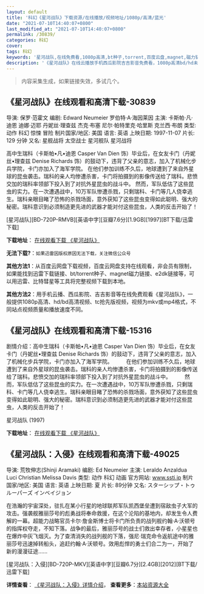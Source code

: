 ```yaml
---
layout: default
title: '科幻《星河战队》下载资源/在线播放/视频地址/1080p/高清/蓝光'
date: "2021-07-10T14:40:07+0800"
last_modified_at: "2021-07-10T14:40:07+0800"
permalink: /30839/
categories: 科幻
cover:
tags: 科幻
keywords: '星河战队,在线免费看,1080p高清,bt种子,torrent,百度云盘,magnet,磁力链,迅雷下载资源'
description: '《星河战队》在线云播放手机西瓜影院吉吉影音免费看，1080p高清bd/hd未删减完整版和tc抢先枪版，mkv/mp4格式，附带bt/torrent种子、magnet/磁力链、百度云盘、网盘资源迅雷下载链接'
---
```


>内容采集生成，如果链接失效，多试几个。


## 《星河战队》在线观看和高清下载-30839

导演: 保罗·范霍文 编剧: Edward Neumeier 罗伯特·A·海因莱因 主演: 卡斯帕·凡·迪恩 迪娜·迈耶 丹妮丝·理查兹 杰克·布塞 尼尔·帕特里克·哈里斯 克兰西·布朗 类型: 动作 科幻 惊悚 冒险 制片国家/地区: 美国 语言: 英语 上映日期: 1997-11-07 片长: 129 分钟 又名: 星舰战将 太空战士 星河舰队 星河战将

高中生瑞科（卡斯帕•凡•迪恩 Casper Van Dien 饰）毕业后，在女友卡门（丹妮丝•理查兹 Denise Richards 饰）的鼓动下，违背了父亲的意志，加入了机械化步兵学院，卡门亦加入了海军学院。 在他们参加训练不久后，地球遭到了来自外星球的昆虫袭击。瑞科的亲人均惨遭杀害，卡门将拍摄到的影像传送给了瑞科。悲愤交加的瑞科率领部下投入到了对抗外星昆虫的战斗中。 然而，军队低估了这些昆虫的实力。在一次遭遇战中，10万军队惨遭杀戮，只剩瑞科、卡门等几人侥幸逃生。瑞科亲眼目睹了恐怖的杀戮场面，意外获知了这些昆虫变得如此聪明、强大的秘密。瑞科意识到必须制造更先进的武器才能对付这些昆虫，人类的反击开始了！


[星河战队][BD-720P-RMVB][英语中字][豆瓣7.6分][1.9GB][1997][BT下载/迅雷下载]

**下载地址**： [在线观看下载 《星河战队》](https://www.btdx8.com/torrent/starship_troopers_1997.html) 


**无法下载?**：`如果迅雷因版权原因无法下载，关注微信公众号 `

**其他方法1**：从百度云网盘下载视频，百度云网盘支持在线观看，非会员有限制，如果能找到迅雷下载链接、bt/torrent种子、magnet磁力链接、e2dk链接等，可以用迅雷、比特彗星等工具将完整视频下载到本地。

**其他方法2**：用手机云播、西瓜影院、吉吉影音等在线免费观看《星河战队》，一般提供1080p高清、hd/bd高清视频、tc抢先版视频，视频为mkv或mp4格式，不同站点视频质量和播放速度不同。


## 《星河战队》在线观看和高清下载-15316

剧情介绍：高中生瑞科（卡斯帕•凡•迪恩 Casper Van Dien 饰）毕业后，在女友卡门（丹妮丝•理查兹 Denise Richards 饰）的鼓动下，违背了父亲的意志，加入了机械化步兵学院，卡门亦加入了海军学院。  　　在他们参加训练不久后，地球遭到了来自外星球的昆虫袭击。瑞科的亲人均惨遭杀害，卡门将拍摄到的影像传送给了瑞科。悲愤交加的瑞科率领部下投入到了对抗外星昆虫的战斗中。  　　然而，军队低估了这些昆虫的实力。在一次遭遇战中，10万军队惨遭杀戮，只剩瑞科、卡门等几人侥幸逃生。瑞科亲眼目睹了恐怖的杀戮场面，意外获知了这些昆虫变得如此聪明、强大的秘密。瑞科意识到必须制造更先进的武器才能对付这些昆虫，人类的反击开始了！


星河战队 (1997)

**下载地址**： [在线观看下载 《星河战队》](https://www.btbtdy.me/btdy/dy4677.html) 


## 《星河战队：入侵》在线观看和高清下载-49025

导演: 荒牧伸志(Shinji Aramaki) 编剧: Ed Neumeier 主演: Leraldo Anzaldua Luci Christian Melissa Davis 类型: 动作 科幻 动画 官方网站: www.ssti.jp 制片国家/地区: 美国 语言: 英语 上映日期: 夏 片长: 89分钟 又名: スターシップ・トゥルーパーズ インベイジョン

在浩瀚的宇宙深处，驻扎在某小行星的地球联邦军队凯西堡垒遭到宿敌虫子大军的攻击。强袭舰雅丽莎号的彪勇战将奉命救援，在这个沦陷的基地内，却发生令人费解的一幕。超能力战略官员卡尔·詹金斯博士将卡门所负责的战列舰约翰·A·沃顿号的指挥权夺走，不知下落。战争的最后，雅丽莎号的战士们救出幸存者，小星星也在爆炸中灰飞烟灭。为了查清消失的战列舰的下落，强尼·瑞克命令返航途中的雅丽莎号迅速掉转船头，追赶约翰·A·沃顿号。效用彪悍的勇士们合二为一，开始了新的漫漫征途……


[星河战队：入侵][BD-720P-MKV][英语中字][豆瓣6.7分][2.4GB][2012][BT下载/迅雷下载]

**详情查看**： [《星河战队：入侵》详情介绍](/movie/49025/)， **查看更多**：[本站资源大全](/movie/t/all/)


